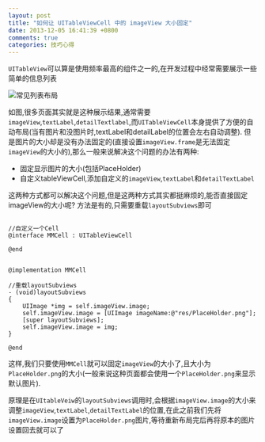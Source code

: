 ```yaml
---
layout: post
title: "如何让 UITableViewCell 中的 imageView 大小固定"
date: 2013-12-05 16:41:39 +0800
comments: true
categories: 技巧心得
---
```


`UITableView`可以算是使用频率最高的组件之一的,在开发过程中经常需要展示一些简单的信息列表

![常见列表布局](https://dl.dropboxusercontent.com/u/433937/Blog/2013-12-06%2013.33.25.png)

如图,很多页面其实就是这种展示结果,通常需要`imageView`,`textLabel`,`detailTextlabel`,而`UITableViewCell`本身提供了方便的自动布局(当有图片和没图片时,textLabel和detailLabel的位置会左右自动调整). 但是图片的大小却是没有办法固定的(直接设置`imageView.frame`是无法固定`imageView`的大小的),那么一般来说解决这个问题的办法有两种:

* 固定显示图片的大小(包括PlaceHolder)
* 自定义tableViewCell,添加自定义的`imageView`,`textLabel`和`detailTextLabel`

这两种方式都可以解决这个问题,但是这两种方式其实都挺麻烦的,能否直接固定imageView的大小呢? 方法是有的,只需要重载`layoutSubviews`即可

``` objc 派生UITableViewCell

//自定义一个Cell
@interface MMCell : UITableViewCell

@end


@implementation MMCell

//重载layoutSubviews
- (void)layoutSubviews
{
    UIImage *img = self.imageView.image;
    self.imageView.image = [UIImage imageName:@"res/PlaceHolder.png"];
    [super layoutSubviews];
    self.imageView.image = img;
}

@end
```
	

这样,我们只要使用`MMCell`就可以固定`imageView`的大小了,且大小为`PlaceHolder.png`的大小(一般来说这种页面都会使用一个`PlaceHolder.png`来显示默认图片).

原理是在`UItableVeiw`的`layoutSubviews`调用时,会根据`imageView.image`的大小来调整`imageView`,`textLabel`,`detailTextLabel`的位置,在此之前我们先将`imageView.image`设置为`PlaceHolder.png`图片,等待重新布局完后再将原本的图片设置回去就可以了